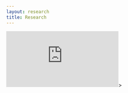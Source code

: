 ```yaml
---
layout: research
title: Research
---
```

<div class="container_video">
<iframe src="https://www.youtube.com/embed/aTSbNpa3Q78" frameborder="0" allow="accelerometer; autoplay; clipboard-write; encrypted-media; gyroscope; picture-in-picture" allowfullscreen class="video"></iframe>></iframe>
</div>
